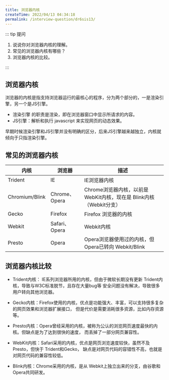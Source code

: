 ```yaml
---
title: 浏览器内核
createTime: 2022/04/13 04:34:18
permalink: /interview-question/dr6sis13/
---
```


::: tip 提问

1. 说说你对浏览器内核的理解。
2. 常见的浏览器内核有哪些？
3. 浏览器内核的比较。

:::

## 浏览器内核

浏览器的内核是指支持浏览器运行的最核心的程序，分为两个部分的，一是渲染引擎，另一个是JS引擎。

- 渲染引擎 的职责是渲染，即在浏览器窗口中显示所请求的内容。
- JS引擎：解析和执行 javascript 来实现网页的动态效果。

早期时候渲染引擎和JS引擎并没有明确的区分，后来JS引擎越来越独立，内核就倾向于只指渲染引擎。

## 常见的浏览器内核

| 内核           | 浏览器        | 描述                                                                |
| -------------- | ------------- | ------------------------------------------------------------------- |
| Trident        | IE            | IE浏览器内核                                                        |
| Chromium/Blink | Chrome、Opera | Chrome浏览器内核，以前是 WebKit内核，现在是 Blink内核（Webkit分支） |
| Gecko          | Firefox       | Firefox 浏览器的内核                                                |
| Webkit         | Safari、Opera | Webkit内核                                                          |
| Presto         | Opera         | Opera浏览器使用过的内核，但Opera已转向 Webkit/Blink                 |

## 浏览器内核比较

- Trident内核： IE系列浏览器所用的内核，但由于微软长期没有更新 Trident内核，导致与W3C标准脱节，且存在大量bug等
  安全问题没有解决，导致很多用户转向其他浏览器。

- Gecko内核：Firefox使用的内核，优点是功能强大、丰富，可以支持很多复杂的网页效果和浏览器扩展接口，
  但是代价是需要消耗很多资源，比如内存资源等。

- Presto内核：Opera曾经采用的内核，被称为公认的浏览网页速度最快的内核。但缺点是为了达到很快的速度，
  而丢掉了一部分网页兼容性。

- WebKit内核：Safari采用的内核，优点是网页浏览速度较快，虽然不及Presto，但快于 Trident和Gecko，
  缺点是对网页代码的容错性不高，也就是对网页代码的兼容性较低。

- Blink内核：Chrome采用的内核，是从 Webkit上独立出来的分支，由谷歌和Opera共同研发。
